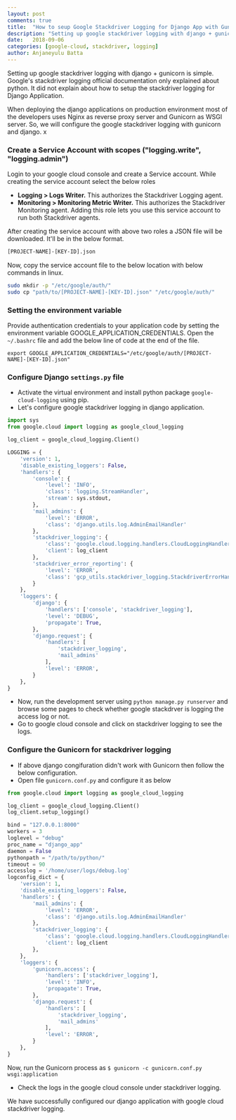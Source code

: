```yaml
---
layout: post
comments: true
title:  "How to seup Google Stackdriver Logging for Django App with Gunicorn"
description: "Setting up google stackdriver logging with django + gunicorn is simple. though google official documentation doesn't explained it."
date:   2018-09-06
categories: [google-cloud, stackdriver, logging]
author: Anjaneyulu Batta
---
```


Setting up google stackdriver logging with django + gunicorn is simple. Google's stackdriver logging official documentation only explained about python. It did not explain about how to setup the stackdriver logging for Django Application.

When deploying the django applications on production environment most of the developers uses Nginx as reverse proxy server and Gunicorn as WSGI server. So, we will configure the google stackdriver logging with gunicorn and django.
x
### Create a Service Account with scopes ("logging.write", "logging.admin")
Login to your google cloud console and create a Service account. While creating the service account select the below roles
* **Logging > Logs Writer.** This authorizes the Stackdriver Logging agent.
* **Monitoring > Monitoring Metric Writer.** This authorizes the Stackdriver Monitoring agent. Adding this role lets you use this service account to run both Stackdriver agents.

After creating the service account with above two roles a JSON file will be downloaded. It'll be in the below format.

```sh
[PROJECT-NAME]-[KEY-ID].json
``` 

Now, copy the service account file to the below location with below commands in linux.

```sh
sudo mkdir -p "/etc/google/auth/"
sudo cp "path/to/[PROJECT-NAME]-[KEY-ID].json" "/etc/google/auth/"
```
### Setting the environment variable

Provide authentication credentials to your application code by setting the environment variable GOOGLE_APPLICATION_CREDENTIALS. Open the `~/.bashrc` file and add the below line of code at the end of the file.

```
export GOOGLE_APPLICATION_CREDENTIALS="/etc/google/auth/[PROJECT-NAME]-[KEY-ID].json"
```

### Configure Django `settings.py` file
* Activate the virtual environment and install python package `google-cloud-logging` using pip.
* Let's configure google stackdriver logging in django application.

```python
import sys
from google.cloud import logging as google_cloud_logging

log_client = google_cloud_logging.Client()

LOGGING = {
	'version': 1,
	'disable_existing_loggers': False,
	'handlers': {
	    'console': {
	        'level': 'INFO',
	        'class': 'logging.StreamHandler',
	        'stream': sys.stdout,
	    },
	    'mail_admins': {
	        'level': 'ERROR',
	        'class': 'django.utils.log.AdminEmailHandler'
	    },
	    'stackdriver_logging': {
	        'class': 'google.cloud.logging.handlers.CloudLoggingHandler',
	        'client': log_client
	    },
	    'stackdriver_error_reporting': {
	        'level': 'ERROR',
	        'class': 'gcp_utils.stackdriver_logging.StackdriverErrorHandler',
	    }
	},
	'loggers': {
	    'django': {
	        'handlers': ['console', 'stackdriver_logging'],
	        'level': 'DEBUG',
	        'propagate': True,
	    },
	    'django.request': {
	        'handlers': [
	            'stackdriver_logging',
	            'mail_admins'
	        ],
	        'level': 'ERROR',
	    }
	},
}
```

* Now, run the development server using `python manage.py runserver` and browse some pages to check whether google stackdrver is logging the access log or not. 
* Go to google cloud console and click on stackdriver logging to see the logs.

### Configure the Gunicorn for stackdriver logging
* If above django congifuration didn't work with Gunicorn then follow the below configuration.
* Open file `gunicorn.conf.py` and configure it as below

```python
from google.cloud import logging as google_cloud_logging

log_client = google_cloud_logging.Client()
log_client.setup_logging()

bind = "127.0.0.1:8000"
workers = 3
loglevel = "debug"
proc_name = "django_app"
daemon = False
pythonpath = "/path/to/python/"
timeout = 90
accesslog = '/home/user/logs/debug.log'
logconfig_dict = {
    'version': 1,
    'disable_existing_loggers': False,
    'handlers': {
        'mail_admins': {
            'level': 'ERROR',
            'class': 'django.utils.log.AdminEmailHandler'
        },
        'stackdriver_logging': {
            'class': 'google.cloud.logging.handlers.CloudLoggingHandler',
            'client': log_client
        },
    },
    'loggers': {
        'gunicorn.access': {
            'handlers': ['stackdriver_logging'],
            'level': 'INFO',
            'propagate': True,
        },
        'django.request': {
            'handlers': [
                'stackdriver_logging',
                'mail_admins'
            ],
            'level': 'ERROR',
        }
    },
}
```

Now, run the Gunicorn process as `$ gunicorn -c gunicorn.conf.py wsgi:application`

* Check the logs in the google cloud console under stackdriver logging.

We have successfully configured our django application with google cloud stackdriver logging.
